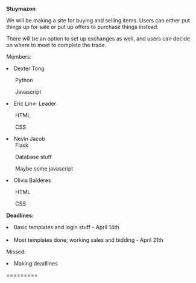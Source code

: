 <b>Stuymazon</b>

We will be making a site for buying and selling items. Users can either put things up for sale or put up offers to purchase things instead. 

There will be an option to set up exchanges as well, and users can decide on where to meet to complete the trade. 

Members:
<br>
<li>Dexter Tong</li>
<ul>Python</ul>
<ul>Javascript</ul>


<li>Eric Lin<- Leader</li>
<ul>HTML</ul>
<ul>CSS</ul>


<li>Nevin Jacob
<ul>Flask</ul>
<ul> Database stuff</ul>
<ul> Maybe some javascript</ul>
</li>

<li>Olivia Balderes</li>
<ul>HTML</ul>
<ul>CSS</ul>

<b>Deadlines:</b>
<li>Basic templates and login stuff  - April 14th</li>
<br>
<li>Most templates done; working sales and bidding - April 21th</li>

Missed:
<li>Making deadlines</li>

=========

